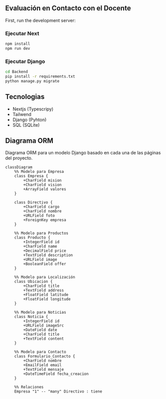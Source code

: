 ## Evaluación en Contacto con el Docente

First, run the development server:

### Ejecutar Next

```bash
npm install
npm run dev
```

### Ejecutar Django

```bash
cd Backend
pip install -r requirements.txt
python manage.py migrate
```

## Tecnologias

- Nextjs (Typescripy)
- Tailwend
- Django (Pyhton)
- SQL (SQLite)

## Diagrama ORM

Diagrama ORM para un modelo Django basado en cada una de las páginas del proyecto.

```mermaid
classDiagram
    %% Modelo para Empresa
    class Empresa {
        +CharField mision
        +CharField vision
        +ArrayField valores
    }

    class Directivo {
        +CharField cargo
        +CharField nombre
        +URLField foto
        +ForeignKey empresa
    }

    %% Modelo para Productos
    class Producto {
        +IntegerField id
        +CharField name
        +DecimalField price
        +TextField description
        +URLField image
        +BooleanField offer
    }

    %% Modelo para Localización
    class Ubicacion {
        +CharField title
        +TextField address
        +FloatField latitude
        +FloatField longitude
    }

    %% Modelo para Noticias
    class Noticia {
        +IntegerField id
        +URLField imageSrc
        +DateField date
        +CharField title
        +TextField content
    }

    %% Modelo para Contacto
    class Formulario_Contacto {
        +CharField nombre
        +EmailField email
        +TextField mensaje
        +DateTimeField fecha_creacion
    }

    %% Relaciones
    Empresa "1" -- "many" Directivo : tiene
```
